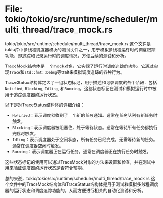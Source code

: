 # File: tokio/tokio/src/runtime/scheduler/multi_thread/trace_mock.rs

tokio/tokio/src/runtime/scheduler/multi_thread/trace_mock.rs 这个文件是tokio库中多线程调度器模块的测试文件之一，用于模拟多线程运行时的调度跟踪功能，即追踪和记录运行时的调度情况，方便后续的测试和分析。

TraceMock结构体是一个mock对象，它实现了运行时调度追踪的功能。它通过实现`Trace`和`std::fmt::Debug`等trait来模拟调度追踪的各种行为。

TraceStatus结构体定义了一组状态标记，用于描述和记录调度的各个阶段，包括`Notified`, `Blocking`, `Idling`, 和`Running`。这些状态标记在测试和模拟运行时中被用于追踪调度器的运行状态。

以下是对TraceStatus结构体的详细介绍：
- `Notified`：表示调度器收到了一个新的任务通知。通常在任务队列有新任务时触发。
- `Blocking`：表示调度器被阻塞住，处于等待状态。通常在等待所有任务都执行完成时触发。
- `Idling`：表示调度器处于空闲状态，所有任务已经完成，无需等待新的任务。通常在调度器空闲时触发。
- `Running`：表示调度器正在运行任务。通常在调度器正在执行任务时触发。

这些状态标记的使用可以通过TraceMock对象的方法来设置和检查，并在测试中用来验证调度器的运行状态是否符合预期。

总的来说，tokio/tokio/src/runtime/scheduler/multi_thread/trace_mock.rs 这个文件中的TraceMock结构体和TraceStatus结构体是用于测试和模拟多线程调度器的运行状态和调度追踪功能的，从而方便进行相关的自动化测试和分析。

